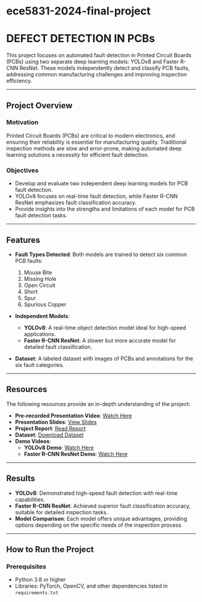 # ece5831-2024-final-project
# DEFECT DETECTION IN PCBs
This project focuses on automated fault detection in Printed Circuit Boards (PCBs) using two separate deep learning models: YOLOv8 and Faster R-CNN ResNet. These models independently detect and classify PCB faults, addressing common manufacturing challenges and improving inspection efficiency.  

---

## Project Overview  

### Motivation  
Printed Circuit Boards (PCBs) are critical to modern electronics, and ensuring their reliability is essential for manufacturing quality. Traditional inspection methods are slow and error-prone, making automated deep learning solutions a necessity for efficient fault detection.  

### Objectives  
- Develop and evaluate two independent deep learning models for PCB fault detection.  
- YOLOv8 focuses on real-time fault detection, while Faster R-CNN ResNet emphasizes fault classification accuracy.  
- Provide insights into the strengths and limitations of each model for PCB fault detection tasks.  

---

## Features  
- **Fault Types Detected**: Both models are trained to detect six common PCB faults:  
  1. Mouse Bite  
  2. Missing Hole  
  3. Open Circuit  
  4. Short  
  5. Spur  
  6. Spurious Copper  

- **Independent Models**:  
  - **YOLOv8**: A real-time object detection model ideal for high-speed applications.  
  - **Faster R-CNN ResNet**: A slower but more accurate model for detailed fault classification.  

- **Dataset**: A labeled dataset with images of PCBs and annotations for the six fault categories.  

---

## Resources  
The following resources provide an in-depth understanding of the project:  
- **Pre-recorded Presentation Video**: [Watch Here](#)  
- **Presentation Slides**: [View Slides](#)  
- **Project Report**: [Read Report](#)  
- **Dataset**: [Download Dataset](#)  
- **Demo Videos**:  
  - **YOLOv8 Demo**: [Watch Here](#)  
  - **Faster R-CNN ResNet Demo**: [Watch Here](#)  

---

## Results  
- **YOLOv8**: Demonstrated high-speed fault detection with real-time capabilities.  
- **Faster R-CNN ResNet**: Achieved superior fault classification accuracy, suitable for detailed inspection tasks.  
- **Model Comparison**: Each model offers unique advantages, providing options depending on the specific needs of the inspection process.  

---

## How to Run the Project  

### Prerequisites  
- Python 3.8 or higher  
- Libraries: PyTorch, OpenCV, and other dependencies listed in `requirements.txt`
